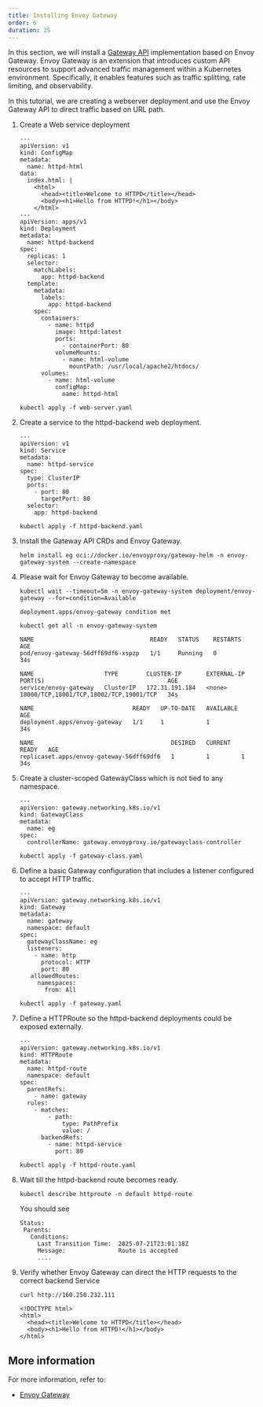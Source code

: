 ```yaml
---
title: Installing Envoy Gateway
order: 6
duration: 25
---
```


In this section, we will install a [Gateway API](https://kubernetes.io/docs/concepts/services-networking/gateway/) implementation
based on Envoy Gateway. Envoy Gateway is an extension that introduces custom API resources to support advanced traffic management
within a Kubernetes environment. Specifically, it enables features such as traffic splitting, rate limiting, and observability.

In this tutorial, we are creating a webserver deployment and use the Envoy Gateway API to direct traffic based on URL path.

1. Create a Web service deployment

   ```
   ---
   apiVersion: v1
   kind: ConfigMap
   metadata:
     name: httpd-html
   data:
     index.html: |
       <html>
         <head><title>Welcome to HTTPD</title></head>
         <body><h1>Hello from HTTPD!</h1></body>
       </html>
   ---
   apiVersion: apps/v1
   kind: Deployment
   metadata:
     name: httpd-backend
   spec:
     replicas: 1
     selector:
       matchLabels:
         app: httpd-backend
     template:
       metadata:
         labels:
           app: httpd-backend
       spec:
         containers:
           - name: httpd
             image: httpd:latest
             ports:
               - containerPort: 80
             volumeMounts:
               - name: html-volume
                 mountPath: /usr/local/apache2/htdocs/
         volumes:
           - name: html-volume
             configMap:
               name: httpd-html
   ```

   ```
   kubectl apply -f web-server.yaml
   ```

1. Create a service to the httpd-backend web deployment.

   ```
   ---
   apiVersion: v1
   kind: Service
   metadata:
     name: httpd-service
   spec:
     type: ClusterIP
     ports:
       - port: 80
         targetPort: 80
     selector:
       app: httpd-backend
   ```

   ```
   kubectl apply -f httpd-backend.yaml
   ```

1. Install the Gateway API CRDs and Envoy Gateway.

   ```
   helm install eg oci://docker.io/envoyproxy/gateway-helm -n envoy-gateway-system --create-namespace
   ```

1. Please wait for Envoy Gateway to become available.

   ```
   kubectl wait --timeout=5m -n envoy-gateway-system deployment/envoy-gateway --for=condition=Available
   ```

   ```
   deployment.apps/envoy-gateway condition met
   ```
 
   ```
   kubectl get all -n envoy-gateway-system
   ```

   ```
   NAME                                 READY   STATUS    RESTARTS   AGE
   pod/envoy-gateway-56dff69df6-xspzp   1/1     Running   0          34s

   NAME                    TYPE        CLUSTER-IP       EXTERNAL-IP   PORT(S)                                   AGE
   service/envoy-gateway   ClusterIP   172.31.191.184   <none>        18000/TCP,18001/TCP,18002/TCP,19001/TCP   34s

   NAME                            READY   UP-TO-DATE   AVAILABLE   AGE
   deployment.apps/envoy-gateway   1/1     1            1           34s

   NAME                                       DESIRED   CURRENT   READY   AGE
   replicaset.apps/envoy-gateway-56dff69df6   1         1         1       34s
   ```

1. Create a cluster-scoped GatewayClass which is not tied to any namespace.

   ```
   ---
   apiVersion: gateway.networking.k8s.io/v1
   kind: GatewayClass
   metadata:
     name: eg
   spec:
     controllerName: gateway.envoyproxy.io/gatewayclass-controller
   ```

   ```
   kubectl apply -f gateway-class.yaml
   ```

1. Define a basic Gateway configuration that includes a listener configured to accept HTTP traffic.

   ```
   ---
   apiVersion: gateway.networking.k8s.io/v1
   kind: Gateway
   metadata:
     name: gateway
     namespace: default
   spec:
     gatewayClassName: eg
     listeners:
       - name: http
         protocol: HTTP
         port: 80
      allowedRoutes:
        namespaces:
          from: All
   ```

   ```
   kubectl apply -f gateway.yaml
   ```

1. Define a HTTPRoute so the httpd-backend deployments could be exposed externally.

   ```
   ---
   apiVersion: gateway.networking.k8s.io/v1
   kind: HTTPRoute
   metadata:
     name: httpd-route
     namespace: default
   spec:
     parentRefs:
       - name: gateway
     rules:
       - matches:
           - path:
               type: PathPrefix
               value: /
         backendRefs:
           - name: httpd-service
             port: 80
   ```

   ```
   kubectl apply -f httpd-route.yaml
   ```

1. Wait till the httpd-backend route becomes ready.

   ```
   kubectl describe httproute -n default httpd-route
   ```

   You should see
   ```
   Status:
    Parents:
      Conditions:
        Last Transition Time:  2025-07-21T23:01:18Z
        Message:               Route is accepted
        ....
   ```

1. Verify whether Envoy Gateway can direct the HTTP requests to the correct backend Service

   ```
   curl http://160.250.232.111
   ```

   ```
   <!DOCTYPE html>
   <html>
     <head><title>Welcome to HTTPD</title></head>
     <body><h1>Hello from HTTPD!</h1></body>
   </html>
   ```

## More information

For more information, refer to:

- [Envoy Gateway](https://gateway.envoyproxy.io/)

